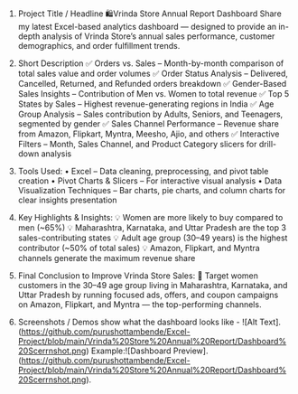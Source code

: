 1. Project Title / Headline
🛍️Vrinda Store Annual Report Dashboard
Share my latest Excel-based analytics dashboard — designed to provide an in-depth analysis of Vrinda Store’s annual sales performance,
customer demographics, and order fulfillment trends.

2. Short Description 
✅ Orders vs. Sales – Month-by-month comparison of total sales value and order volumes
✅ Order Status Analysis – Delivered, Cancelled, Returned, and Refunded orders breakdown
✅ Gender-Based Sales Insights – Contribution of Men vs. Women to total revenue
✅ Top 5 States by Sales – Highest revenue-generating regions in India
✅ Age Group Analysis – Sales contribution by Adults, Seniors, and Teenagers, segmented by gender
✅ Sales Channel Performance – Revenue share from Amazon, Flipkart, Myntra, Meesho, Ajio, and others
✅ Interactive Filters – Month, Sales Channel, and Product Category slicers for drill-down analysis

3. Tools Used:
• Excel – Data cleaning, preprocessing, and pivot table creation
• Pivot Charts & Slicers – For interactive visual analysis
• Data Visualization Techniques – Bar charts, pie charts, and column charts for clear insights presentation

4. Key Highlights & Insights:
💡 Women are more likely to buy compared to men (~65%)
💡 Maharashtra, Karnataka, and Uttar Pradesh are the top 3 sales-contributing states
💡 Adult age group (30–49 years) is the highest contributor (~50% of total sales)
💡 Amazon, Flipkart, and Myntra channels generate the maximum revenue share

5. Final Conclusion to Improve Vrinda Store Sales:
🎯 Target women customers in the 30–49 age group living in Maharashtra, Karnataka, and Uttar Pradesh by running focused ads, offers, and coupon campaigns on Amazon, 
    Flipkart, and Myntra — the top-performing channels.

6. Screenshots / Demos
   show what the dashboard looks like - ![Alt Text].(https://github.com/purushottambende/Excel-Project/blob/main/Vrinda%20Store%20Annual%20Report/Dashboard%20Scerrnshot.png)
   Example:![Dashboard Preview]. (https://github.com/purushottambende/Excel-Project/blob/main/Vrinda%20Store%20Annual%20Report/Dashboard%20Scerrnshot.png).


